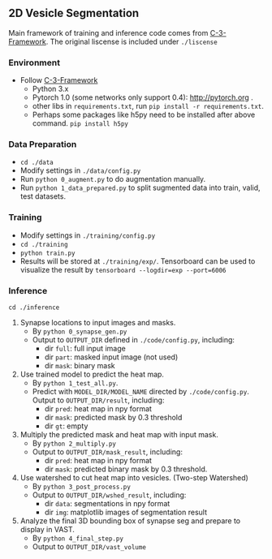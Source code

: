 ## 2D Vesicle Segmentation

Main framework of training and inference code comes from [C-3-Framework](https://github.com/gjy3035/C-3-Framework). The original liscense is included under `./liscense`

### Environment
* Follow [C-3-Framework](https://github.com/gjy3035/C-3-Framework)
	* Python 3.x
	* Pytorch 1.0 (some networks only support 0.4): http://pytorch.org .
	* other libs in `requirements.txt`, run `pip install -r requirements.txt`.
	* Perhaps some packages like h5py need to be installed after above command. `pip install h5py`

### Data Preparation
* `cd ./data`
* Modify settings in `./data/config.py`
* Run `python 0_augment.py` to do augmentation manually.
* Run `python 1_data_prepared.py` to split sugmented data into train, valid, test datasets.

### Training
* Modify settings in `./training/config.py`
* `cd ./training`
* `python train.py`
* Results will be stored at `./training/exp/`. Tensorboard can be used to visualize the result by `tensorboard --logdir=exp --port=6006`

### Inference
```cd ./inference```
1. Synapse locations to input images and masks.
	* By `python 0_synapse_gen.py`
	* Output to `OUTPUT_DIR` defined in `./code/config.py`, including:
		- dir `full`: full input image
		- dir `part`: masked input image (not used)
		- dir `mask`: binary mask
2. Use trained model to predict the heat map.
	* By `python 1_test_all.py`.
	*  Predict with `MODEL_DIR/MODEL_NAME` directed by `./code/config.py`. Output to `OUTPUT_DIR/result`, including:
		- dir `pred`: heat map in npy format
		- dir `mask`: predicted mask by 0.3 threshold
		- dir `gt`: empty
3. Multiply the predicted mask and heat map with input mask.
	* By `python 2_multiply.py`
	* Output to `OUTPUT_DIR/mask_result`, including:
		- dir `pred`: heat map in npy format
		- dir `mask`: predicted binary mask by 0.3 threshold.
4. Use watershed to cut heat map into vesicles. (Two-step Watershed)
	* By `python 3_post_process.py`
	* Output to  `OUTPUT_DIR/wshed_result`, including:
		- dir `data`: segmentations in npy format
		- dir `img`: matplotlib images of segmentation result 
5. Analyze the final 3D bounding box of synapse seg and prepare to display in VAST.
	* By `python 4_final_step.py`
	* Output to `OUTPUT_DIR/vast_volume`

